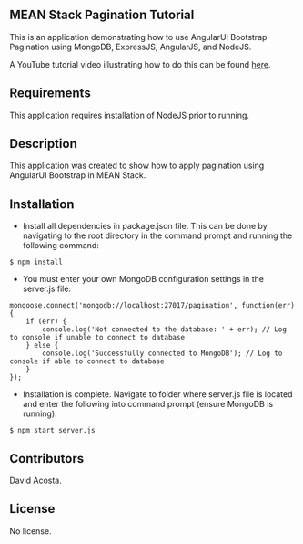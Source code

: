## MEAN Stack Pagination Tutorial

This is an application demonstrating how to use AngularUI Bootstrap Pagination using MongoDB, ExpressJS, AngularJS, and NodeJS.

A YouTube tutorial video illustrating how to do this can be found [here](https://www.youtube.com/watch?v=WO3n1DeBgJE&feature=youtu.be).

## Requirements

This application requires installation of NodeJS prior to running.

## Description

This application was created to show how to apply pagination using AngularUI Bootstrap in MEAN Stack.

## Installation

- Install all dependencies in package.json file. This can be done by navigating to the root directory in the command prompt and running the following command:

```
$ npm install
```

- You must enter your own MongoDB configuration settings in the server.js file:

```
mongoose.connect('mongodb://localhost:27017/pagination', function(err) {
    if (err) {
        console.log('Not connected to the database: ' + err); // Log to console if unable to connect to database
    } else {
        console.log('Successfully connected to MongoDB'); // Log to console if able to connect to database
    }
});
```

- Installation is complete. Navigate to folder where server.js file is located and enter the following into command prompt (ensure MongoDB is running):

```
$ npm start server.js
```

## Contributors

David Acosta.

## License

No license. 